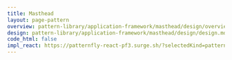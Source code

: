 ```yaml
---
title: Masthead
layout: page-pattern
overview: pattern-library/application-framework/masthead/design/overview.md
design: pattern-library/application-framework/masthead/design/design.md
code_html: false
impl_react: https://patternfly-react-pf3.surge.sh/?selectedKind=patternfly-react%2FApplication%20Framework%2FMasthead&selectedStory=Masthead
---
```

